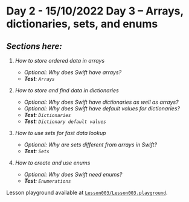 # Day 2 - 15/10/2022 Day 3 – Arrays, dictionaries, sets, and enums

## _Sections here:_


1. _How to store ordered data in arrays_
	- _Optional: Why does Swift have arrays?_
	- _**Test**: `Arrays`_

2. _How to store and find data in dictionaries_
	- _Optional: Why does Swift have dictionaries as well as arrays?_
	- _Optional: Why does Swift have default values for dictionaries?_
	- _**Test**: `Dictionaries`_
	- _**Test**: `Dictionary default values`_

3. _How to use sets for fast data lookup_
	- _Optional: Why are sets different from arrays in Swift?_
	- _**Test**: `Sets`_

4. _How to create and use enums_
	- _Optional: Why does Swift need enums?_
	- _**Test**: `Enumerations`_

Lesson playground available at [`Lesson003/Lesson003.playground`](../Lesson003/Lesson003.playground).

<!-- 1. _How to store truth with Booleans_ - discover bulean type `true` and `false` available values and boolean operators `!`, `.toggle()`
	- _**Test**: `Doubles and Booleans`_

![`Lesson002-01`](../IMG/Lesson002-01.png "How to store truth with Booleans")

2. How to join strings together - strings concatenation and string interpolation
	- _Why does Swift have string interpolation?_ - small explanation of why swift using string interpolation
	- _**Test**: `String interpolation`_

![`Lesson002-02`](../IMG/Lesson002-02.png "How to join strings together")

3. Summary: Simple data

- Checkpoint 1

![`Lesson002-03`](../IMG/Lesson002-03.png "Checkpoint 1")

Lesson playground available at [`Lesson002/Lesson002.playground`](../Lesson002/Lesson002.playground).
 -->